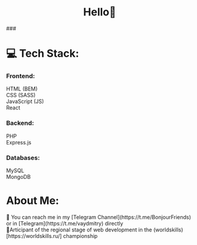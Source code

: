 <h1 align="center">Hello👋</h1>
###


# 💻 Tech Stack:
<h3> Frontend: </h3>
HTML (BEM)<br>
CSS (SASS)<br>
JavaScript (JS)<br>
React<br>

<h3> Backend: </h3>
PHP<br>
Express.js<br>

<h3> Databases: </h3>
MySQL<br>
MongoDB<br>

<h1>About Me: </h1>
💬 You can reach me in my [Telegram Channel](https://t.me/BonjourFriends) or in [Telegram](https://t.me/vaydmitry) directly<br>
🧑Articipant of the regional stage of web development in the (worldskills)[https://worldskills.ru/] championship



<!--
**5Cord/5Cord** is a ✨ _special_ ✨ repository because its `README.md` (this file) appears on your GitHub profile.

Here are some ideas to get you started:

- 🔭 I’m currently working on ...
- 🌱 I’m currently learning ...
- 👯 I’m looking to collaborate on ...
- 🤔 I’m looking for help with ...
- 💬 Ask me about ...
- 📫 How to reach me: ...
- 😄 Pronouns: ...
- ⚡ Fun fact: ...
-->
